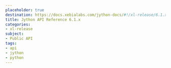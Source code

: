 ```yaml
---
placeholder: true
destination: https://docs.xebialabs.com/jython-docs/#!/xl-release/6.1.x/
title: Jython API Reference 6.1.x
categories:
- xl-release
subject:
- Public API
tags:
- api
- jython
- python
---
```

